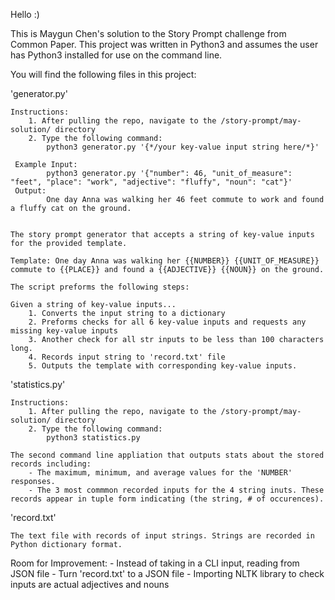 Hello :) 

This is Maygun Chen's solution to the Story Prompt challenge from Common Paper.
This project was written in Python3 and assumes the user has Python3 installed for use on the command line.

You  will find the following files in this project:

'generator.py'

    Instructions:
        1. After pulling the repo, navigate to the /story-prompt/may-solution/ directory
        2. Type the following command:
            python3 generator.py '{*/your key-value input string here/*}'
        
     Example Input:
            python3 generator.py '{"number": 46, "unit_of_measure": "feet", "place": "work", "adjective": "fluffy", "noun": "cat"}'
     Output:
            One day Anna was walking her 46 feet commute to work and found a fluffy cat on the ground.
    

    The story prompt generator that accepts a string of key-value inputs for the provided template.

    Template: One day Anna was walking her {{NUMBER}} {{UNIT_OF_MEASURE}} commute to {{PLACE}} and found a {{ADJECTIVE}} {{NOUN}} on the ground.

    The script preforms the following steps:

    Given a string of key-value inputs... 
        1. Converts the input string to a dictionary
        2. Preforms checks for all 6 key-value inputs and requests any missing key-value inputs
        3. Another check for all str inputs to be less than 100 characters long. 
        4. Records input string to 'record.txt' file
        5. Outputs the template with corresponding key-value inputs.


'statistics.py'

    Instructions:
        1. After pulling the repo, navigate to the /story-prompt/may-solution/ directory
        2. Type the following command:
            python3 statistics.py

    The second command line appliation that outputs stats about the stored records including: 
        - The maximum, minimum, and average values for the 'NUMBER' responses.
        - The 3 most commmon recorded inputs for the 4 string inuts. These records appear in tuple form indicating (the string, # of occurences). 


'record.txt'
    
    The text file with records of input strings. Strings are recorded in Python dictionary format.


Room for Improvement:
    - Instead of taking in a CLI input, reading from JSON file
    - Turn 'record.txt' to a JSON file
    - Importing NLTK library to check inputs are actual adjectives and nouns
